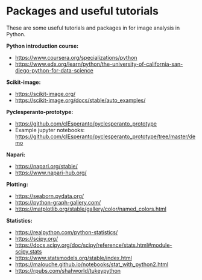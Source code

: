 # Packages and useful tutorials 

These are some useful tutorials and packages in for image analysis in Python.  

**Python introduction course:**
- https://www.coursera.org/specializations/python
- https://www.edx.org/learn/python/the-university-of-california-san-diego-python-for-data-science

**Scikit-image:**
- https://scikit-image.org/
- https://scikit-image.org/docs/stable/auto_examples/

**Pyclesperanto-prototype:**
- https://github.com/clEsperanto/pyclesperanto_prototype
- Example jupyter notebooks: https://github.com/clEsperanto/pyclesperanto_prototype/tree/master/demo

**Napari:** 
- https://napari.org/stable/
- https://www.napari-hub.org/

**Plotting:** 
- https://seaborn.pydata.org/
- https://python-graph-gallery.com/
- https://matplotlib.org/stable/gallery/color/named_colors.html

**Statistics:**
- https://realpython.com/python-statistics/
- https://scipy.org/
- https://docs.scipy.org/doc/scipy/reference/stats.html#module-scipy.stats
- https://www.statsmodels.org/stable/index.html
- https://malouche.github.io/notebooks/stat_with_python2.html
- https://rpubs.com/shahworld/tukeypython
